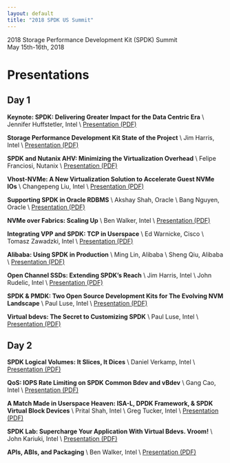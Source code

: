 ```yaml
---
layout: default
title: "2018 SPDK US Summit"
---
```


<div class="well">
<p>
2018 Storage Performance Development Kit (SPDK) Summit<br/>
May 15th-16th, 2018<br/>
</p>
</div>

# Presentations

## Day 1

**Keynote: SPDK: Delivering Greater Impact for the Data Centric Era** \\
Jennifer Huffstetler, Intel \\
[Presentation (PDF)](https://ci.spdk.io/download/events/2018-summit/day1_01_Jenniferkeynote.pdf)

**Storage Performance Development Kit State of the Project** \\
Jim Harris, Intel \\
[Presentation (PDF)](https://ci.spdk.io/download/events/2018-summit/day1_02_HarrisStateoftheProject.pdf)

**SPDK and Nutanix AHV: Minimizing the Virtualization Overhead** \\
Felipe Franciosi, Nutanix \\
[Presentation (PDF)](https://ci.spdk.io/download/events/2018-summit/day1_03_FelipeSPDKandAHV.pdf)

**Vhost-NVMe: A New Virtualization Solution to Accelerate Guest NVMe IOs** \\
Changepeng Liu, Intel \\
[Presentation (PDF)](https://ci.spdk.io/download/events/2018-summit/day1_04_LiuVhostNVME.pdf)

**Supporting SPDK in Oracle RDBMS** \\
Akshay Shah, Oracle \\
Bang Nguyen, Oracle \\
[Presentation (PDF)](https://ci.spdk.io/download/events/2018-summit/day1_05_AkshayOracle.pdf)

**NVMe over Fabrics: Scaling Up** \\
Ben Walker, Intel \\
[Presentation (PDF)](https://ci.spdk.io/download/events/2018-summit/day1_06_WalkerNVMeoF.pdf)

**Integrating VPP and SPDK: TCP in Userspace** \\
Ed Warnicke, Cisco \\
Tomasz Zawadzki, Intel \\
[Presentation (PDF)](https://ci.spdk.io/download/events/2018-summit/day1_07_WarnickeZawadzkiVPP.pdf)

**Alibaba: Using SPDK in Production** \\
Ming Lin, Alibaba \\
Sheng Qiu, Alibaba \\
[Presentation (PDF)](https://ci.spdk.io/download/events/2018-summit/day1_08_ShengMingAlibaba.pdf)

**Open Channel SSDs: Extending SPDK’s Reach** \\
Jim Harris, Intel \\
John Rudelic, Intel \\
[Presentation (PDF)](https://ci.spdk.io/download/events/2018-summit/day1_09_HarrisRudelicOpenChannelSSD.pdf)

**SPDK & PMDK: Two Open Source Development Kits for The Evolving NVM Landscape** \\
Paul Luse, Intel \\
[Presentation (PDF)](https://ci.spdk.io/download/events/2018-summit/day1_10_LusePMDKSPDK.pdf)

**Virtual bdevs: The Secret to Customizing SPDK** \\
Paul Luse, Intel \\
[Presentation (PDF)](https://ci.spdk.io/download/events/2018-summit/day1_12_LuseVBDEVS.pdf)

## Day 2

**SPDK Logical Volumes: It Slices, It Dices** \\
Daniel Verkamp, Intel \\
[Presentation (PDF)](https://ci.spdk.io/download/events/2018-summit/day2_01_VerkampLogicalVolumes.pdf)

**QoS: IOPS Rate Limiting on SPDK Common Bdev and vBdev** \\
Gang Cao, Intel \\
[Presentation (PDF)](https://ci.spdk.io/download/events/2018-summit/day2_02_CaoIOPSRateLimiting.pdf)

**A Match Made in Userspace Heaven: ISA-L, DPDK Framework, & SPDK Virtual Block Devices** \\
Prital Shah, Intel \\
Greg Tucker, Intel \\
[Presentation (PDF)](https://ci.spdk.io/download/events/2018-summit/day2_03_TuckerShah20ISA-LDPDKFWSPDKVBDEV.pdf)

**SPDK Lab: Supercharge Your Application With Virtual Bdevs. Vroom!** \\
John Kariuki, Intel \\
[Presentation (PDF)](https://ci.spdk.io/download/events/2018-summit/day2_04_KariukiSPDKLab.pdf)

**APIs, ABIs, and Packaging** \\
Ben Walker, Intel \\
[Presentation (PDF)](https://ci.spdk.io/download/events/2018-summit/day2_05_WalkerAPI-ABI.pdf)
